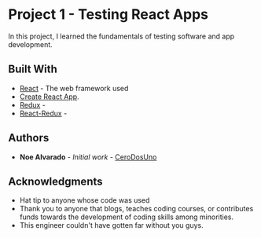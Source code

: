# Project 1 - Testing React Apps

In this project, I learned the fundamentals of testing
software and app development.

## Built With

* [React](nuull) - The web framework used
* [Create React App](https://github.com/facebook/create-react-app).
* [Redux](nuull) -
* [React-Redux](nuull) -


## Authors

* **Noe Alvarado** - *Initial work* - [CeroDosUno](https://github.com/CeroDosUno)

## Acknowledgments

* Hat tip to anyone whose code was used
* Thank you to anyone that blogs, teaches coding courses, or contributes funds towards the development of coding skills among minorities.
* This engineer couldn't have gotten far without you guys.
